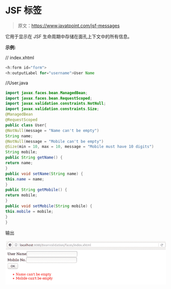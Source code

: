 # JSF <messages>标签</messages>

> 原文：<https://www.javatpoint.com/jsf-messages>

它用于显示在 JSF 生命周期中存储在面孔上下文中的所有信息。

**示例:**

// index.xhtml

```java
<h:form id="form">
<h:outputLabel for="username">User Name
```

//User.java

```java
import javax.faces.bean.ManagedBean;
import javax.faces.bean.RequestScoped;
import javax.validation.constraints.NotNull;
import javax.validation.constraints.Size;
@ManagedBean
@RequestScoped
public class User{
@NotNull(message = "Name can't be empty")
String name;
@NotNull(message = "Mobile can't be empty")
@Size(min = 10, max = 10, message = "Mobile must have 10 digits")
String mobile;
public String getName() {
return name;
}
public void setName(String name) {
this.name = name;
}
public String getMobile() {
return mobile;
}
public void setMobile(String mobile) {
this.mobile = mobile;
}
}

```

输出

![JSF H messages tag 1](img/1612cef737fe278a42ce205a2c7b1005.png)